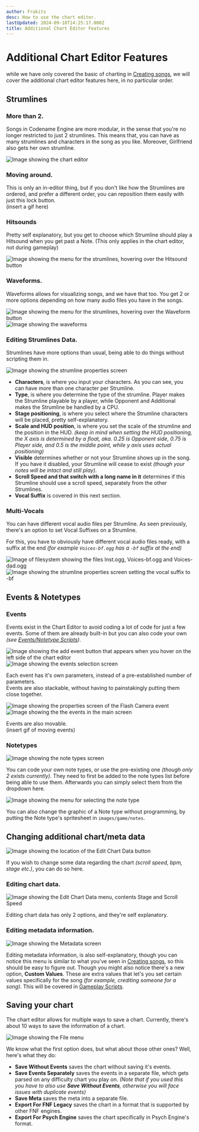 ```yaml
---
author: Frakits
desc: How to use the chart editor.
lastUpdated: 2024-09-18T14:25:17.000Z
title: Additional Chart Editor Features
---
```

# Additional Chart Editor Features

while we have only covered the basic of charting in <a href="../songs/">Creating songs</a>, we will cover the additional chart editor features here, in no particular order.

## <h2 id="strumlines">Strumlines</h2>
### More than 2.
Songs in Codename Engine are more modular, in the sense that you're no longer restricted to just 2 strumlines. This means that, you can have as many strumlines and characters in the song as you like. Moreover, Girlfriend also gets her own strumline.

<img src="./Chart Editor Features.png" alt="Image showing the chart editor"/>

### Moving around.

This is only an in-editor thing, but if you don't like how the Strumlines are ordered, and prefer a different order, you can reposition them easily with just this lock button.<br>
(insert a gif here)

### Hitsounds
Pretty self explanatory, but you get to choose which Strumline should play a Hitsound when you get past a Note.
(This only applies in the chart editor, not during gameplay)

<img src="./Chart Editor Features-1.png" alt="Image showing the menu for the strumlines, hovering over the Hitsound button"/>

### Waveforms.
Waveforms allows for visualizing songs, and we have that too. You get 2 or more options depending on how many audio files you have in the songs.

<img src="./Chart Editor Features-2.png" alt="Image showing the menu for the strumlines, hovering over the Waveform button"/>
<img src="./Chart Editor Features-3.png" alt="Image showing the waveforms"/>

### Editing Strumlines Data.
Strumlines have more options than usual, being able to do things without scripting them in.

<img src="./Chart Editor Features-4.png" alt="Image showing the strumline properties screen" />

- **Characters**, is where you input your characters. As you can see, you can have more than one character per Strumline.
- **Type**, is where you determine the type of the strumline. Player makes the Strumline playable by a player, while Opponent and Additional makes the Strumline be handled by a CPU.
- **Stage positioning**, is where you select where the Strumline characters will be placed, pretty self-explanatory.
- **Scale and HUD position**, is where you set the scale of the strumline and the position in the HUD. *(keep in mind when setting the HUD positioning, the X axis is determined by a float, aka. 0.25 is Opponent side, 0.75 is Player side, and 0.5 is the middle point, while y axis uses actual positioning)*
- **Visible** determines whether or not your Strumline shows up in the song. If you have it disabled, your Strumline will cease to exist *(though your notes will be intact and still play)*.
- **Scroll Speed and that switch with a long name in it** determines if this Strumline should use a scroll speed, separately from the other Strumlines.
- **Vocal Suffix** is covered in this next section.

### Multi-Vocals
You can have different vocal audio files per Strumline. As seen previously, there's an option to set Vocal Suffixes on a Strumline.

For this, you have to obviously have different vocal audio files ready, with a suffix at the end *(for example ``Voices-bf.ogg`` has a ``-bf`` suffix at the end)*

<img src="./Chart Editor Features-16.png" alt="Image of filesystem showing the files Inst.ogg, Voices-bf.ogg and Voices-dad.ogg" />
<img src="./Chart Editor Features-15.png" alt="Image showing the strumline properties screen setting the vocal suffix to -bf" />

## <h2 id="events-notetypes">Events & Notetypes</h2>
### Events
Events exist in the Chart Editor to avoid coding a lot of code for just a few events. Some of them are already built-in but you can also code your own *(see <a href="../scripting/playstate-scripts/events-notetypes-scripts.md">Events/Notetype Scripts</a>)*.

<img src="./Chart Editor Features-5.png" alt="Image showing the add event button that appears when you hover on the left side of the chart editor" />
<img src="./Chart Editor Features-6.png" alt="Image showing the events selection screen" />

Each event has it's own parameters, instead of a pre-established number of parameters. <br> Events are also stackable, without having to painstakingly putting them close together.

<img src="./Chart Editor Features-8.png" alt="Image showing the properties screen of the Flash Camera event" />
<img src="./Chart Editor Features-7.png" alt="Image showing the the events in the main screen" />

Events are also movable.<br>
(insert gif of moving events)

### Notetypes

<img src="./Chart Editor Features-9.png" alt="Image showing the note types screen" />

You can code your own note types, or use the pre-existing one *(though only 2 exists currently)*. They need to first be added to the note types list before being able to use them. Afterwards you can simply select them from the dropdown here.

<img src="./Chart Editor Features-10.png" alt="Image showing the menu for selecting the note type" />

You can also change the graphic of a Note type without programming, by putting the Note type's spritesheet in ``images/game/notes``.

## <h2 id="meta-data" sidebar="Changing Metadata">Changing additional chart/meta data</h2>

<img src="./Chart Editor Features-12.png" alt="Image showing the location of the Edit Chart Data button" />

If you wish to change some data regarding the chart *(scroll speed, bpm, stage etc.)*, you can do so here.

### Editing chart data.

<img src="./Chart Editor Features-13.png" alt="Image showing the Edit Chart Data menu, contents Stage and Scroll Speed" />

Editing chart data has only 2 options, and they're self explanatory.

### Editing metadata information.

<img src="./Chart Editor Features-14.png" alt="Image showing the Metadata screen" />

Editing metadata information, is also self-explanatory, though you can notice this menu is similar to what you've seen in <a href="../songs/">Creating songs</a>, so this should be easy to figure out. Though you might also notice there's a new option, **Custom Values**. These are extra values that let's you set certain values specifically for the song *(for example, crediting someone for a song)*. This will be covered in <a href="../scripting/playstate-scripts/gameplay-scripts.md">Gameplay Scripts</a>.

## <h2 id="saving">Saving your chart</h2>

The chart editor allows for multiple ways to save a chart. Currently, there's about 10 ways to save the information of a chart.

<img src="./Chart Editor Features-11.png" alt="Image showing the File menu" />

We know what the first option does, but what about those other ones? Well, here's what they do:
- **Save Without Events** saves the chart without saving it's events.
- **Save Events Separately** saves the events in a separate file, which gets parsed on any difficulty chart you play on. *(Note that if you used this you have to also use **Save Without Events**, otherwise you will face issues with duplicate events)*
- **Save Meta** saves the meta into a separate file.
- **Export For FNF Legacy** saves the chart in a format that is supported by other FNF engines.
- **Export For Psych Engine** saves the chart specifically in Psych Engine's format.